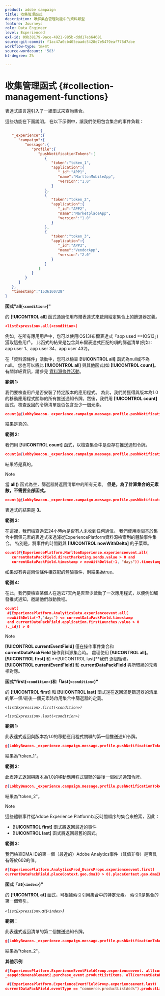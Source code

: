 ```yaml
---
product: adobe campaign
title: 收集管理函式
description: 瞭解集合管理功能中的資料類型
feature: Journeys
role: Data Engineer
level: Experienced
exl-id: 09b38179-9ace-4921-985b-ddd17eb64681
source-git-commit: f1ac47a0cb405eaadc5428e7e5479eaf776d7abe
workflow-type: tm+mt
source-wordcount: '583'
ht-degree: 2%

---
```


# 收集管理函式 {#collection-management-functions}

表達式語言還引入了一組函式來查詢集合。

這些功能在下面說明。 在以下示例中，讓我們使用包含集合的事件負載：

```json
                { 
   "_experience":{ 
      "campaign":{ 
         "message":{ 
            "profile":{ 
               "pushNotificationTokens":[ 
                  { 
                     "token":"token_1",
                     "application":{ 
                        "_id":"APP1",
                        "name":"MarltonMobileApp",
                        "version":"1.0"
                     }
                  },
                  { 
                     "token":"token_2",
                     "application":{ 
                        "_id":"APP2",
                        "name":"MarketplaceApp",
                        "version":"1.0"
                     }
                  },
                  { 
                     "token":"token_3",
                     "application":{ 
                        "_id":"APP3",
                        "name":"VendorApp",
                        "version":"2.0"
                     }
                  }
               ]
            }
         }
      }
   },
   "timestamp":"1536160728"
}
```

**函式&quot;all(`<condition>`)&quot;**

的 **[!UICONTROL all]** 函式通過使用布爾表達式來啟用給定集合上的篩選器定義。

```json
<listExpression>.all(<condition>)
```

例如，在所有應用用戶中，您可以使用IOS13(布爾表達式「app used ==IOS13」)獲取這些用戶。 此函式的結果是包含與布爾表達式匹配的項的篩選清單(例如：app user 1、app user 34、app user 432)。

在「資料源條件」活動中，您可以檢查 **[!UICONTROL all]** 函式為null或不為null。 您也可以將此 **[!UICONTROL all]** 與其他函式(如 **[!UICONTROL count]**。 有關詳細資訊，請參見 [資料源條件活動](../condition-activity.md#data_source_condition)。

**範例 1:**

我們要檢查用戶是否安裝了特定版本的應用程式。 為此，我們將獲得與版本為1.0的移動應用程式關聯的所有推送通知令牌。然後，我們用 **[!UICONTROL count]** 函式，檢查返回的令牌清單是否包含至少一個元素。

```json
count(@{LobbyBeacon._experience.campaign.message.profile.pushNotificationTokens.all(currentEventField.application.version == "1.0").token}) > 0
```

結果是真的。

**範例 2:**

我們用 **[!UICONTROL count]** 函式，以檢查集合中是否存在推送通知令牌。

```json
count(@{LobbyBeacon._experience.campaign.message.profile.pushNotificationTokens.all().token}) > 0
```

結果將是真的。

<!--Alternatively, you can check if there is no token in the collection:

   ```json
   count(@{LobbyBeacon._experience.campaign.message.profile.pushNotificationTokens.all().token}) == 0
   ```

The result will be false.

Here we use the count function in a condition to count the number of push notification tokens in the event.

`count(@{LobbyBeacon._experience.campaign.message.profile.pushNotificationTokens.all().token})`

The result is true.

Note that when the condition in the **all()** function is empty, the filter will return all the elements in the list. Hence, the expression above is equivalent to:

`count(@{LobbyBeacon._experience.campaign.message.profile.pushNotificationTokens.application.name})`

In both cases, the result of the expression is **3**.

A query of experience events recorded on the Adobe Experience Platform may or may not include the current event that triggered the current Journey. This will depend on the relative processing time with which [!DNL Journey Orchestration] sees an event and started evaluating conditions, versus the time it takes for that event to be ingested into the Adobe Experience Platform. For example, when using the .all() syntax to query experience events from the Adobe Experience Platform, we recommend enforcing the exclusion of the current event (by requiring an
earlier timestamp) in order to only consider prior events.-->

>[!NOTE]
>
>當 **all()** 函式為空，篩選器將返回清單中的所有元素。 **但是，為了計算集合的元素數，不需要全部函式。**


```json
count(@{LobbyBeacon._experience.campaign.message.profile.pushNotificationTokens.token})
```

表達式的結果是 **3**。

**範例 3:**

在這裡，我們檢查過去24小時內是否有人未收到任何通信。 我們使用兩個基於集合中兩個元素的表達式來過濾從ExperiencePlatform資料源檢索到的體驗事件集合。 特別是，將事件的時間戳與 **[!UICONTROL nowWithDelta]** 的子菜單。

```json
count(#{ExperiencePlatform.MarltonExperience.experienceevent.all(
   currentDataPackField.directMarketing.sends.value > 0 and
   currentDataPackField.timestamp > nowWithDelta(-1, "days")).timestamp}) == 0
```

如果沒有與這兩個條件相匹配的體驗事件，則結果為true。

**範例 4:**

在此，我們要檢查某個人在過去7天內是否至少啟動了一次應用程式，以便例如觸發推式通知，邀請他們啟動教程。

```json
count(
 #{ExperiencePlatform.AnalyticsData.experienceevent.all(
 nowWithDelta(-7,"days") <= currentDataPackField.timestamp
 and currentDataPackField.application.firstLaunches.value > 0
)._id}) > 0
```

<!--**"All + Count" example 4:** here we use the count function in a boolean expression to see if there is push notification tokens in the collection.

`count(@{LobbyBeacon._experience.campaign.message.profile.pushNotificationTokens.all().application.name}) > 0`

The result will be:

`true`

Alternatively, you can check if there is NO token in the collection:

`count(@{LobbyBeacon._experience.campaign.message.profile.pushNotificationTokens.all().application.name}) =0`

The result will be:

`false`-->

>[!NOTE]
>
>**[!UICONTROL currentEventField]** 僅在操作事件集合和 **currentDataPackField**
>操作資料源集合時。 處理使用 **[!UICONTROL all]**。 **[!UICONTROL first]** 和 **[!UICONTROL last]**我們
>逐個循環。 **[!UICONTROL currentEventField]** 和 **currentDataPackField**
>與所環繞的元素相對應。

**函式&quot;first(`<condition>`)和「last(`<condition>`)&quot;**

的 **[!UICONTROL first]** 和 **[!UICONTROL last]** 函式還在返回滿足篩選器的清單的第一個/最後一個元素時啟用集合中篩選器的定義。

_`<listExpression>.first(<condition>)`_

_`<listExpression>.last(<condition>)`_

**範例 1:**

此表達式返回與版本為1.0的移動應用程式關聯的第一個推送通知令牌。

```json
@{LobbyBeacon._experience.campaign.message.profile.pushNotificationTokens.first(currentEventField.application.version == "1.0").token
```

結果為&quot;token_1&quot;。

**範例 2:**

此表達式返回與版本為1.0的移動應用程式關聯的最後一個推送通知令牌。

```json
@{LobbyBeacon._experience.campaign.message.profile.pushNotificationTokens.last(currentEventField.application.version == "1.0").token}
```

結果為&quot;token_2&quot;。

>[!NOTE]
>
>這些體驗事件從Adobe Experience Platform以反時間順序的集合來檢索，因此：
>
>* **[!UICONTROL first]** 函式將返回最近的事件
>* **[!UICONTROL last]** 函式將返回最舊的函式。


**範例 3:**

我們檢查DMA ID的第一個（最近的）Adobe Analytics事件（其值非零）是否具有等於602的值。

```json
#{ExperiencePlatform.AnalyticsProd_EvarsProps.experienceevent.first(
currentDataPackField.placeContext.geo.dmaID > 0).placeContext.geo.dmaID} == 602
```

**函式「at(`<index>`)&quot;**

的 **[!UICONTROL at]** 函式，可根據索引引用集合中的特定元素。
索引0是集合的第一個索引。

_`<listExpression>`.at(`<index>`)_

**範例：**

此表達式返回清單的第二個推送通知令牌。

```json
@{LobbyBeacon._experience.campaign.message.profile.pushNotificationTokens.at(1).token}
```

結果為&quot;token_2&quot;。

**其他示例**

```json
#{ExperiencePlatform.ExperienceEventFieldGroup.experienceevent. all(currentDataPackField._aepgdcdevenablement2.purchase_event.receipt_nbr == "10-337-4016"). 
_aepgdcdevenablement2.purchase_event.productListItems. all(currentDataPackField.SKU == "AB17 1234 1775 19DT B4DR 8HDK 762").name}
```

```json
 #{ExperiencePlatform.ExperienceEventFieldGroup.experienceevent.last(
currentDataPackField.eventType == "commerce.productListAdds").productListItems.last(currentDataPackField.priceTotal >= 150).name}
```
